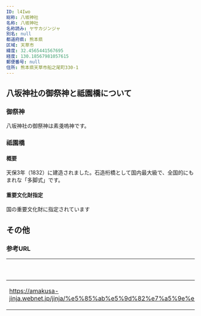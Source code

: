 ```yaml
---
ID: l4Iwo
総称: 八坂神社
名称: 八坂神社
名称読み: ヤサカジンジャ
別名: null
都道府県: 熊本県
区域: 天草市
緯度: 32.4565441567695
経度: 130.18567981057615
郵便番号: null
住所: 熊本県天草市船之尾町330-1
---
```


## 八坂神社の御祭神と祗園橋について

### 御祭神

八坂神社の御祭神は素戔嗚神です。

### 祗園橋

#### 概要

天保3年（1832）に建造されました。石造桁橋として国内最大級で、全国的にもまれな「多脚式」です。

#### 重要文化財指定

国の重要文化財に指定されています

## その他

### 参考URL

| URL                                                                                                                                                                                                       | 説明   |
| --------------------------------------------------------------------------------------------------------------------------------------------------------------------------------------------------------- | ------ |
| https://amakusa-jinja.webnet.jp/jinja/%e5%85%ab%e5%9d%82%e7%a5%9e%e7%a4%be%e3%81%a8%e5%9b%bd%e6%8c%87%e5%ae%9a%e9%87%8d%e8%a6%81%e6%96%87%e5%8c%96%e8%b2%a1%e3%80%8c%e7%a5%97%e5%9c%92%e6%a9%8b%e3%80%8d/ | 神社庁 |
